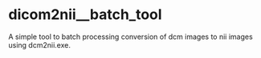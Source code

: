 # dicom2nii__batch_tool
A simple tool to batch processing conversion of dcm images to nii images using dcm2nii.exe.
